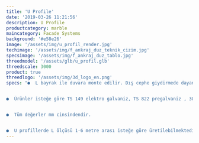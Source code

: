 ```yaml
---
title: 'U Profile'
date: '2019-03-26 11:21:56'
description: U Profile
productcategory: marble
maincategory: Facade Systems
background: '#e58e26'
image: '/assets/img/u_profil_render.jpg'
techimage: '/assets/img/f_ankraj_duz_teknik_cizim.jpg'
specsimage: '/assets/img/f_ankraj_duz_tablo.jpg'
threedmodel: '/assets/glb/u_profil.glb'
threedscale: 3000
product: true
threedlogo: '/assets/img/3d_logo_en.png'
specs: "●  L bayrak ile duvara monte edilir. Dış cephe giydirmede dayanıklı ve kullanım kolaylığı sunan bir alt yapı oluşturmaya yarar.


●  Ürünler isteğe göre TS 149 elektro galvaniz, TS 822 pregalvaniz , 304 ve 430 paslanmaz çelikten üretilebilmektedir.


●  Tüm değerler mm cinsindendir.


●  U profillerde L ölçüsü 1-6 metre arası isteğe göre üretilebilmektedir."
---
```

